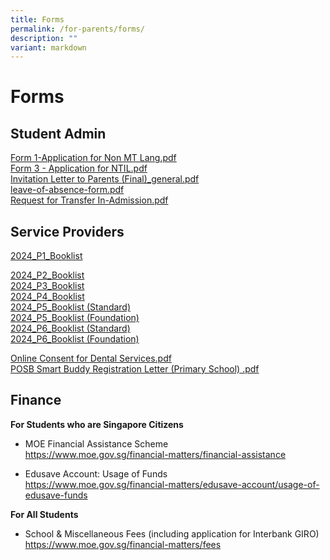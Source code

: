 ```yaml
---
title: Forms
permalink: /for-parents/forms/
description: ""
variant: markdown
---
```

# Forms

## Student Admin

<a href="/files/Forms/Form%201-Application%20for%20Non%20MT%20Lang.pdf" target="_blank">Form 1-Application for Non MT Lang.pdf</a>   
<a href="/files/Forms/Form%203%20-%20Application%20for%20NTIL.pdf" target="_blank">Form 3 - Application for NTIL.pdf</a>    
<a href="/files/Forms/Invitation%20Letter%20to%20Parents%20(Final)_general.pdf" target="_blank">Invitation Letter to Parents (Final)_general.pdf</a>    
<a href="/files/Forms/leave-of-absence-form.pdf" target="_blank">leave-of-absence-form.pdf</a>     
<a href="/files/Forms/Request%20for%20Transfer%20In-Admission.pdf" target="_blank">Request for Transfer In-Admission.pdf</a>

## Service Providers

[2024_P1_Booklist](/files/Forms/2024_P1_Booklist.pdf)

[2024_P2_Booklist](/files/Forms/2024_P2_Booklist.pdf) <br>
[2024_P3_Booklist](/files/Forms/2024_P3_Booklist.pdf) <br>
[2024_P4_Booklist](/files/Forms/2024_P4_Booklist.pdf) <br>
[2024_P5_Booklist (Standard)](/files/Forms/2024_P5_Booklist__Standard_.pdf) <br>
[2024_P5_Booklist (Foundation)](/files/Forms/2024_P5_Booklist__Foundation_.pdf) <br>
[2024_P6_Booklist (Standard)](/files/Forms/2024_P6_Booklist__Standard_.pdf) <br>
[2024_P6_Booklist (Foundation)](/files/Forms/2024_P6_Booklist__Foundation_.pdf)


<a href="/files/Forms/Online%20Consent%20for%20Dental%20Services.pdf" target="_blank">Online Consent for Dental Services.pdf</a>    
<a href="/files/Forms/POSB%20Smart%20Buddy%20Registration%20Letter%20(Primary%20School)%20.pdf" target="_blank">POSB Smart Buddy Registration Letter (Primary School) .pdf</a>      


## Finance

**For Students who are Singapore Citizens**

* MOE Financial Assistance Scheme  <br> 
<a href="https://www.moe.gov.sg/financial-matters/financial-assistance">https://www.moe.gov.sg/financial-matters/financial-assistance</a>

* Edusave Account: Usage of Funds <br> 
<a href="https://www.moe.gov.sg/financial-matters/edusave-account/usage-of-edusave-funds">https://www.moe.gov.sg/financial-matters/edusave-account/usage-of-edusave-funds</a>

**For All Students**

* School &amp; Miscellaneous Fees (including application for Interbank GIRO)  <br> 
<a href="https://www.moe.gov.sg/financial-matters/fees">https://www.moe.gov.sg/financial-matters/fees</a>